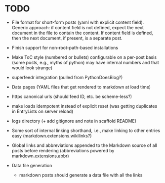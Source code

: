 # TODO

* File format for short-form posts (yaml with explicit content
  field). Generic approach: if content field is not defined, expect
  the next document in the file to contain the content. If content
  field is defined, then the next document, if present, is a separate
  post.

* Finish support for non-root-path-based installations

* Make ToC style (numbered or bullets) configurable on a per-post
  basis (some posts, e.g., myths of python) may have internal numbers
  and that would look strange)

* superfeedr integration (pulled from PythonDoesBlog?)

* Data pages (YAML files that get rendered to markdown at load time)

* https canonical urls (should feed ID, etc. be scheme-less?)

* make loads idempotent instead of explicit reset (was getting
  duplicates in EntryLists on server reload)

* logs directory (+ add gitignore and note in scaffold README)

* Some sort of internal linking shorthand, i.e., make linking to other
  entries easy (markdown.extensions.wikilinks?)

* Global links and abbreviations appended to the Markdown source of
  all posts before rendering (abbreviations powered by
  markdown.extensions.abbr)

* Data file generation
  * markdown posts should generate a data file with all the links
